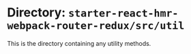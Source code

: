 # Directory: `starter-react-hmr-webpack-router-redux/src/util`
This is the directory containing any utility methods.
